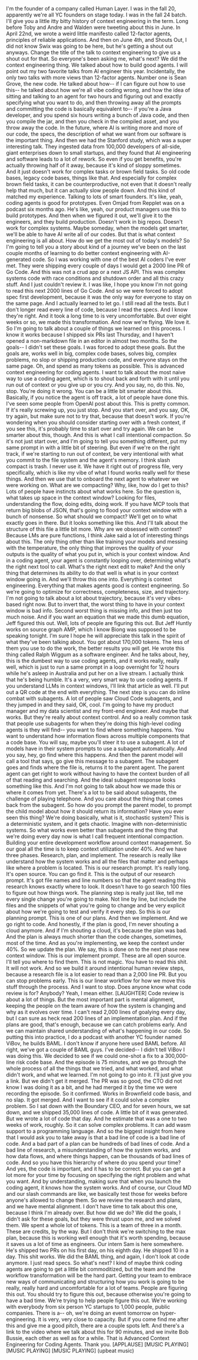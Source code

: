 I'm the founder of a company called Human Layer. I was in the fall 20, apparently we're all YC founders on stage today. I was in the fall 24 batch. I'll give you a little itty bitty history of context engineering in the term. Long before Toby and Andre and Walden were tweeting about this in June. In April 22nd, we wrote a weird little manifesto called 12-factor agents, principles of reliable applications. And then on June 4th, and Shouts Out, I did not know Swix was going to be here, but he's getting a shout out anyways. Change the title of the talk to context engineering to give us a shout out for that. So everyone's been asking me, what's next? We did the context engineering thing. We talked about how to build good agents. I will point out my two favorite talks from AI engineer this year. Incidentally, the only two talks with more views than 12-factor agents. Number one is Sean Grove, the new code. He talked about how-- if I can figure out how to use this-- he talked about how we're all vibe coding wrong, and how the idea of sitting and talking to an agent for two hours and figuring out and exactly specifying what you want to do, and then throwing away all the prompts and committing the code is basically equivalent to-- if you're a Java developer, and you spend six hours writing a bunch of Java code, and then you compile the jar, and then you check in the compiled asset, and you throw away the code. In the future, where AI is writing more and more of our code, the specs, the description of what we want from our software is the important thing. And then we had the Stanford study, which was a super interesting talk. They ingested data from 100,000 developers of all-side, giant enterprises down to small startups, and they found that AI engineering and software leads to a lot of rework. So even if you get benefits, you're actually throwing half of it away, because it's kind of sloppy sometimes. And it just doesn't work for complex tasks or brown field tasks. So old code bases, legacy code bases, things like that. And especially for complex brown field tasks, it can be counterproductive, not even that it doesn't really help that much, but it can actually slow people down. And this kind of matched my experience. Talking to lots of smart founders. It's like, yeah, coding agents is good for prototypes. Even Omjad from Repplet was on a podcast six months ago. He's like, yeah, our product managers use this to build prototypes. And then when we figured it out, we'll give it to the engineers, and they build production. Doesn't work in big repos. Doesn't work for complex systems. Maybe someday, when the models get smarter, we'll be able to have AI write all of our codes. But that is what context engineering is all about. How do we get the most out of today's models? So I'm going to tell you a story about kind of a journey we've been on the last couple months of learning to do better context engineering with AI-generated code. So I was working with one of the best AI coders I've ever met. They were shipping every couple of days I would get a 2000 line PR of Go Code. And this was not a crud app or a next JS API. This was complex systems code with race conditions and shutdown order and all this crazy stuff. And I just couldn't review it. I was like, I hope you know I'm not going to read this next 2000 lines of Go Code. And so we were forced to adopt spec first development, because it was the only way for everyone to stay on the same page. And I actually learned to let go. I still read all the tests. But I don't longer read every line of code, because I read the specs. And I know they're right. And it took a long time to is very uncomfortable. But over eight weeks or so, we made this transformation. And now we're flying. We love it. So I'm going to talk about a couple of things we learned on this process. I know it works because I shipped six PRs last Thursday, and I haven't opened a non-markdown file in an editor in almost two months. So the goals-- I didn't set these goals. I was forced to adopt these goals. But the goals are, works well in big, complex code bases, solves big, complex problems, no slop or shipping production code, and everyone stays on the same page. Oh, and spend as many tokens as possible. This is advanced context engineering for coding agents. I want to talk about the most naive way to use a coding agent, which is to shout back and forth with it until you run out of context or you give up or you cry. And you say, no, do this. No, stop. You're doing it wrong. You can be a little bit smarter about this. Basically, if you notice the agent is off track, a lot of people have done this. I've seen some people from OpenAI post about this. This is pretty common. If it's really screwing up, you just stop. And you start over, and you say, OK, try again, but make sure not to try that, because that doesn't work. If you're wondering when you should consider starting over with a fresh context, if you see this, it's probably time to start over and try again. We can be smarter about this, though. And this is what I call intentional compaction. So it's not just start over, and I'm going to tell you something different, put my same prompt in with a little bit of steering. But even if we're on the right track, if we're starting to run out of context, be very intentional with what you commit to the file system and the agent's memory. I think slash compact is trash. I never use it. We have it right out of progress file, very specifically, which is like my vibe of what I found works really well for these things. And then we use that to onboard the next agent to whatever we were working on. What are we compacting? Why, like, how do I get to this? Lots of people have instincts about what works here. So the question is, what takes up space in the context window? Looking for files, understanding the flow, doing edits, doing work. If you have MCP tools that return big blobs of JSON, that's going to flood your context window with a bunch of nonsense. So what should we compact? We'll get on to what exactly goes in there. But it looks something like this. And I'll talk about the structure of this file a little bit more. Why are we obsessed with context? Because LMs are pure functions, I think Jake said a lot of interesting things about this. The only thing other than like training your models and messing with the temperature, the only thing that improves the quality of your outputs is the quality of what you put in, which is your context window. And in a coding agent, your agent is constantly looping over, determining what's the right next tool to call. What's the right next edit to make? And the only thing that determines its ability to do that well is what is in your context window going in. And we'll throw this one into. Everything is context engineering. Everything that makes agents good is context engineering. So we're going to optimize for correctness, completeness, size, and trajectory. I'm not going to talk about a lot about trajectory, because it's very vibes-based right now. But to invert that, the worst thing to have in your context window is bad info. Second worst thing is missing info, and then just too much noise. And if you want an equation that we made this dumb equation, Jeff figured this out. Well, lots of people are figuring this out. But Jeff Huntly works on source graph AMP, which I know Biong was supposed to be speaking tonight. I'm sure I hope he will appreciate this talk in the spirit of what they've been talking about. You got about 170,000 tokens. The less of them you use to do the work, the better results you will get. He wrote this thing called Ralph Wiggum as a software engineer. And he talks about, hey, this is the dumbest way to use coding agents, and it works really, really well, which is just to run a same prompt in a loop overnight for 12 hours while he's asleep in Australia and put her on a live stream. I actually think that he's being humble. It's a very, very smart way to use coding agents. If you understand LLMs in context windows, I'll link that article as well. I'll put out a QR code at the end with everything. The next step is you can do inline combat with subagents. A lot of people saw Cloud Code subagents, and they jumped in and they said, OK, cool. I'm going to have my product manager and my data scientist and my front-end engineer. And maybe that works. But they're really about context control. And so a really common task that people use subagents for when they're doing this high-level coding agents is they will find-- you want to find where something happens. You want to understand how information flows across multiple components that a code base. You will say, maybe you'll steer it to use a subagent. A lot of models have in their system prompts to use a subagent automatically. And you say, hey, go find where this happens. And then the parent model will call a tool that says, go give this message to a subagent. The subagent goes and finds where the file is, returns it to the parent agent. The parent agent can get right to work without having to have the context burden of all of that reading and searching. And the ideal subagent response looks something like this. And I'm not going to talk about how we made this or where it comes from yet. There's a lot to be said about subagents, the challenge of playing telephone. And you care about the thing that comes back from the subagent. So how do you prompt the parent model, to prompt the child model about how it should return its information? Have you ever seen this thing? We're doing basically, what is it, stochastic system? This is a deterministic system, and it gets chaotic. Imagine with non-deterministic systems. So what works even better than subagents and the thing that we're doing every day now is what I call frequent intentional compaction. Building your entire development workflow around context management. So our goal all the time is to keep context utilization under 40%. And we have three phases. Research, plan, and implement. The research is really like understand how the system works and all the files that matter and perhaps like where a problem is located. This is our research prompt. It's really long. It's open source. You can go find it. This is the output of our research prompt. It's got file names and line numbers so that the agent reading this research knows exactly where to look. It doesn't have to go search 100 files to figure out how things work. The planning step is really just like, tell me every single change you're going to make. Not line by line, but include the files and the snippets of what you're going to change and be very explicit about how we're going to test and verify it every step. So this is our planning prompt. This is one of our plans. And then we implement. And we go right to code. And honestly, if the plan is good, I'm never shouting a cloud anymore. And if I'm shouting a cloud, it's because the plan was bad. And the plan is always much shorter than the code changes, sometimes, most of the time. And as you're implementing, we keep the context under 40%. So we update the plan. We say, this is done on to the next phase new context window. This is our implement prompt. These are all open source. I'll tell you where to find them. This is not magic. You have to read this shit. It will not work. And so we build it around intentional human review steps, because a research file is a lot easier to read than a 2,000 line PR. But you can stop problems early. This is our linear workflow for how we move this stuff through the process. And I want to stop. Does anyone know what code review is for? Anybody? Yeah, I mean either. [LAUGHTER] Code review is about a lot of things. But the most important part is mental alignment, keeping the people on the team aware of how the system is changing and why as it evolves over time. I can't read 2,000 lines of goalying every day, but I can sure as heck read 200 lines of an implementation plan. And if the plans are good, that's enough, because we can catch problems early. And we can maintain shared understanding of what's happening in our code. So putting this into practice, I do a podcast with another YC founder named ViBov, he builds BAML. I don't know if anyone here used BAML before. All right, we've got a couple of BAML guys. I've decided-- I didn't tell ViBov I was doing this. We decided to see if we could one-shot a fix to a 300,000-line risk code base. And the episode is 75 minutes, and we go through the whole process of all the things that we tried, and what worked, and what didn't work, and what we learned. I'm not going to go into it. I'll just give you a link. But we didn't get it merged. The PR was so good, the CTO did not know I was doing it as a bit, and he had merged it by the time we were recording the episode. So it confirmed. Works in Brownfield code basis, and no slap. It got merged. And I want to see if it could solve a complex problem. So I sat down with the Boundary CEO, and for seven hours, we sat down, and we shipped 35,000 lines of code. A little bit of it was generated. But we wrote a lot of code that day. And he estimate that was a one to two weeks of work, roughly. So it can solve complex problems. It can add wasm support to a programming language. And so the biggest insight from here that I would ask you to take away is that a bad line of code is a bad line of code. And a bad part of a plan can be hundreds of bad lines of code. And a bad line of research, a misunderstanding of how the system works, and how data flows, and where things happen, can be thousands of bad lines of code. And so you have this hierarchy of where do you spend your time? And yes, the code is important, and it has to be correct. But you can get a lot more for your time by focusing on specifying the right problem and what you want. And by understanding, making sure that when you launch the coding agent, it knows how the system works. And of course, our Cloud MD and our slash commands are like, we basically test those for weeks before anyone's allowed to change them. So we review the research and plans, and we have mental alignment. I don't have time to talk about this one, because I think I'm already over. But how did we do? We did the goals, I didn't ask for these goals, but they were thrust upon me, and we solved them. We spent a whole lot of tokens. This is a team of three in a month. These are credits, by the way. But I don't think we're switching to the max plan, because this is working well enough that it's worth spending, because it saves us a lot of time as engineers. Our intern Sam is here somewhere. He's shipped two PRs on his first day, on his eighth day. He shipped 10 in a day. This shit works. We did the BAML thing, and again, I don't look at code anymore. I just read specs. So what's next? I kind of maybe think coding agents are going to get a little bit commoditized, but the team and the workflow transformation will be the hard part. Getting your team to embrace new ways of communicating and structuring how you work is going to be really, really hard and uncomfortable for a lot of teams. People are figuring this out. You should try to figure this out, because otherwise you're going to have a bad time. We're trying to help people figure this out. We're working with everybody from six person YC startups to 1,000 people, public companies. There is a-- oh, we're doing an event tomorrow on hyper-engineering. It is very, very close to capacity. But if you come find me after this and give me a good pitch, there are a couple spots left. And there's a link to the video where we talk about this for 90 minutes, and we invite Bob Bussie, each other as well as for a while. That is Advanced Context Engineering for Coding Agents. Thank you. [APPLAUSE] [MUSIC PLAYING] [MUSIC PLAYING] [MUSIC PLAYING] (upbeat music)